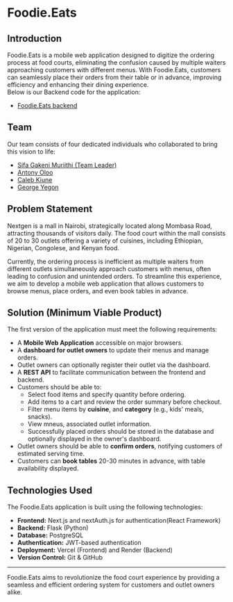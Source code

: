 # Foodie.Eats

## Introduction
Foodie.Eats is a mobile web application designed to digitize the ordering process at food courts, eliminating the confusion caused by multiple waiters approaching customers with different menus. With Foodie.Eats, customers can seamlessly place their orders from their table or in advance, improving efficiency and enhancing their dining experience.<br>
Below is our Backend code for the application:
- [Foodie.Eats backend](https://github.com/Gakeniii/foodcourt-db)

## Team
Our team consists of four dedicated individuals who collaborated to bring this vision to life:

- [Sifa Gakeni Muriithi (Team Leader)](https://github.com/Gakeniii)
- [Antony Oloo](https://github.com/Antony-Oloo)
- [Caleb Kiune](https://github.com/Caleb-Kiune)
- [George Yegon](https://github.com/georgeyegon)

## Problem Statement
Nextgen is a mall in Nairobi, strategically located along Mombasa Road, attracting thousands of visitors daily. The food court within the mall consists of 20 to 30 outlets offering a variety of cuisines, including Ethiopian, Nigerian, Congolese, and Kenyan food.

Currently, the ordering process is inefficient as multiple waiters from different outlets simultaneously approach customers with menus, often leading to confusion and unintended orders. To streamline this experience, we aim to develop a mobile web application that allows customers to browse menus, place orders, and even book tables in advance.

## Solution (Minimum Viable Product)
The first version of the application must meet the following requirements:

- A **Mobile Web Application** accessible on major browsers.
- A **dashboard for outlet owners** to update their menus and manage orders.
- Outlet owners can optionally register their outlet via the dashboard.
- A **REST API** to facilitate communication between the frontend and backend.
- Customers should be able to:
  - Select food items and specify quantity before ordering.
  - Add items to a cart and review the order summary before checkout.
  - Filter menu items by **cuisine**, and **category** (e.g., kids' meals, snacks).
  - View mneus, associated outlet information.
  - Successfully placed orders should be stored in the database and optionally displayed in the owner's dashboard.
- Outlet owners should be able to **confirm orders**, notifying customers of estimated serving time.
- Customers can **book tables** 20-30 minutes in advance, with table availability displayed.

## Technologies Used
The Foodie.Eats application is built using the following technologies:

- **Frontend:** Next.js and nextAuth.js for authentication(React Framework)
- **Backend:** Flask (Python)
- **Database:** PostgreSQL
- **Authentication:** JWT-based authentication
- **Deployment:** Vercel (Frontend) and Render (Backend)
- **Version Control:** Git & GitHub

---
Foodie.Eats aims to revolutionize the food court experience by providing a seamless and efficient ordering system for customers and outlet owners alike. 

